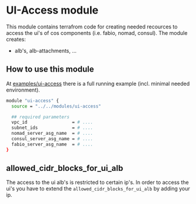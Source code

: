 # UI-Access module

This module contains terrafrom code for creating needed recources to access the ui's of cos components (i.e. fabio, nomad, consul).
The module creates:

* alb's, alb-attachments, ...

## How to use this module

At [examples/ui-access](../../examples/ui-access/) there is a full running example (incl. minimal needed environment).

```bash
module "ui-access" {
  source = "../../modules/ui-access"

  ## required parameters
  vpc_id                 = # ....
  subnet_ids             = # ....
  nomad_server_asg_name  = # ....
  consul_server_asg_name = # ....
  fabio_server_asg_name  = # ....
}
```

## allowed_cidr_blocks_for_ui_alb

The access to the ui alb's is restricted to certain ip's. In order to access the ui's you have to extend the ```allowed_cidr_blocks_for_ui_alb``` by adding your ip.